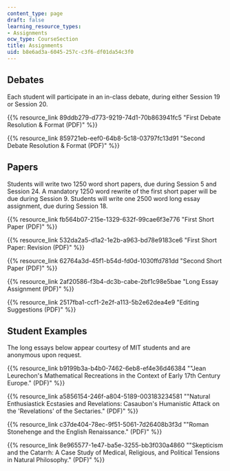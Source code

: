```yaml
---
content_type: page
draft: false
learning_resource_types:
- Assignments
ocw_type: CourseSection
title: Assignments
uid: b8e6ad3a-6045-257c-c3f6-df01da54c3f0
---
```

## Debates

Each student will participate in an in-class debate, during either Session 19 or Session 20.

{{% resource_link 89ddb279-d773-9219-74d1-70b863941fc5 "First Debate Resolution & Format (PDF)" %}}

{{% resource_link 859721eb-eef0-64b8-5c18-03797fc13d91 "Second Debate Resolution & Format (PDF)" %}}

## Papers

Students will write two 1250 word short papers, due during Session 5 and Session 24. A mandatory 1250 word rewrite of the first short paper will be due during Session 9. Students will write one 2500 word long essay assignment, due during Session 18.

{{% resource_link fb564b07-215e-1329-632f-99cae6f3e776 "First Short Paper (PDF)" %}}

{{% resource_link 532da2a5-d1a2-1e2b-a963-bd78e9183ce6 "First Short Paper: Revision (PDF)" %}}

{{% resource_link 62764a3d-45f1-b54d-fd0d-1030ffd781dd "Second Short Paper (PDF)" %}}

{{% resource_link 2af20586-f3b4-dc3b-cabe-2bf1c98e5bae "Long Essay Assignment (PDF)" %}}

{{% resource_link 2517fba1-ccf1-2e2f-a113-5b2e62dea4e9 "Editing Suggestions (PDF)" %}}

## Student Examples

The long essays below appear courtesy of MIT students and are anonymous upon request.

{{% resource_link b9199b3a-b4b0-7462-6eb8-ef4e36d46384 "\"Jean Leurechon's Mathematical Recreations in the Context of Early 17th Century Europe.\" (PDF)" %}}

{{% resource_link a5856154-246f-a804-5189-003183234581 "\"Natural Enthusiastick Ecstasies and Revelations: Casaubon's Humanistic Attack on the 'Revelations' of the Sectaries.\" (PDF)" %}}

{{% resource_link c37de404-78ec-9f51-5061-7d26408b3f3d "\"Roman Stonehenge and the English Renaissance.\" (PDF)" %}}

{{% resource_link 8e965577-1e47-ba5e-3255-bb3f030a4860 "\"Skepticism and the Catarrh: A Case Study of Medical, Religious, and Political Tensions in Natural Philosophy.\" (PDF)" %}}